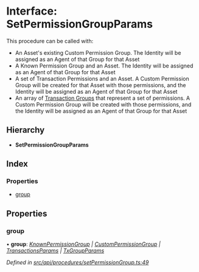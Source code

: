 # Interface: SetPermissionGroupParams

This procedure can be called with:
  - An Asset's existing Custom Permission Group. The Identity will be assigned as an Agent of that Group for that Asset
  - A Known Permission Group and an Asset. The Identity will be assigned as an Agent of that Group for that Asset
  - A set of Transaction Permissions and an Asset. A Custom Permission Group will be created for that Asset with those permissions, and
    the Identity will be assigned as an Agent of that Group for that Asset
  - An array of [Transaction Groups](../enums/txgroup.md) that represent a set of permissions. A Custom Permission Group will be created with those permissions, and
    the Identity will be assigned as an Agent of that Group for that Asset

## Hierarchy

* **SetPermissionGroupParams**

## Index

### Properties

* [group](setpermissiongroupparams.md#group)

## Properties

###  group

• **group**: *[KnownPermissionGroup](../classes/knownpermissiongroup.md) | [CustomPermissionGroup](../classes/custompermissiongroup.md) | [TransactionsParams](transactionsparams.md) | [TxGroupParams](txgroupparams.md)*

*Defined in [src/api/procedures/setPermissionGroup.ts:49](https://github.com/PolymeshAssociation/polymesh-sdk/blob/46845947/src/api/procedures/setPermissionGroup.ts#L49)*
